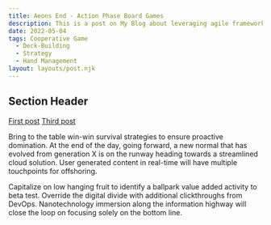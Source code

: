 ```yaml
---
title: Aeons End - Action Phase Board Games
description: This is a post on My Blog about leveraging agile frameworks.
date: 2022-05-04
tags: Cooperative Game 
  - Deck-Building
  - Strategy 
  - Hand Management 
layout: layouts/post.njk
---
```

## Section Header

<a href="{{ '/posts/firstpost/' | url }}">First post</a>
<a href="{{ '/posts/thirdpost/' | url }}">Third post</a>

Bring to the table win-win survival strategies to ensure proactive domination. At the end of the day, going forward, a new normal that has evolved from generation X is on the runway heading towards a streamlined cloud solution. User generated content in real-time will have multiple touchpoints for offshoring.

Capitalize on low hanging fruit to identify a ballpark value added activity to beta test. Override the digital divide with additional clickthroughs from DevOps. Nanotechnology immersion along the information highway will close the loop on focusing solely on the bottom line.

